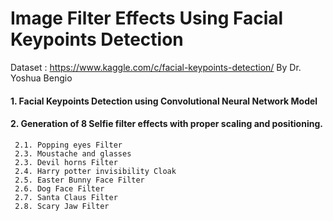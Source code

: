 # Image Filter Effects Using Facial Keypoints Detection
Dataset :
https://www.kaggle.com/c/facial-keypoints-detection/
By Dr. Yoshua Bengio


#### 1. Facial Keypoints Detection using Convolutional Neural Network Model
#### 2. Generation of 8 Selfie filter effects with proper scaling and positioning.
     2.1. Popping eyes Filter
     2.3. Moustache and glasses
     2.3. Devil horns Filter
     2.4. Harry potter invisibility Cloak
     2.5. Easter Bunny Face Filter
     2.6. Dog Face Filter
     2.7. Santa Claus Filter
     2.8. Scary Jaw Filter
    
